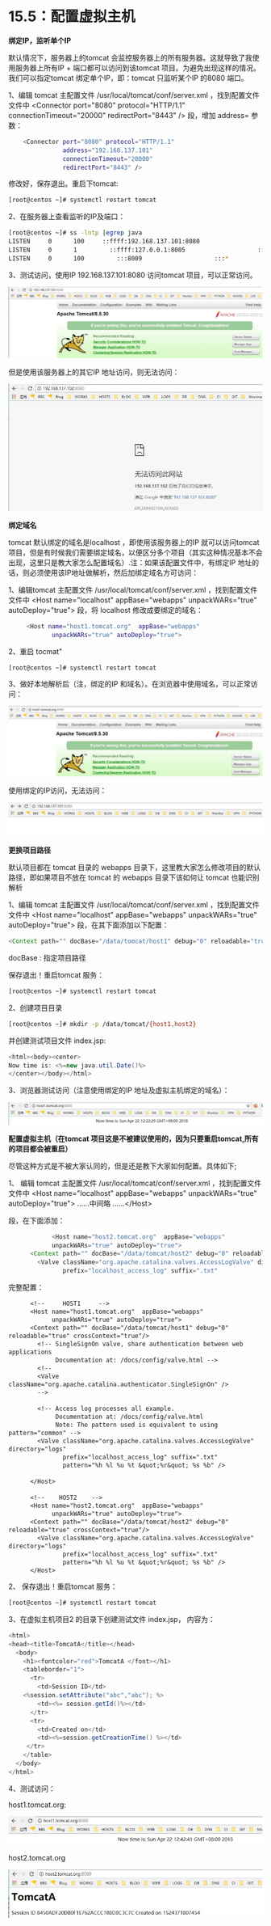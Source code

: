# 15.5：配置虚拟主机

**绑定IP，监听单个IP**

默认情况下，服务器上的tomcat 会监控服务器上的所有服务器。这就导致了我使用服务器上所有IP + 端口都可以访问到该tomcat 项目。为避免出现这样的情况。我们可以指定tomcat 绑定单个IP，即：tomcat 只监听某个IP 的8080 端口。

1、编辑 tomcat 主配置文件 /usr/local/tomcat/conf/server.xml ，找到配置文件文件中 &lt;Connector port="8080" protocol="HTTP/1.1" connectionTimeout="20000"  redirectPort="8443" /&gt;  段，增加 address= 参数：

```bash
    <Connector port="8080" protocol="HTTP/1.1"
               address="192.168.137.101"
               connectionTimeout="20000"
               redirectPort="8443" />
```

修改好，保存退出。重启下tomcat:

```bash
[root@centos ~]# systemctl restart tomcat
```

2、在服务器上查看监听的IP及端口：

```bash
[root@centos ~]# ss -lntp |egrep java
LISTEN     0      100     ::ffff:192.168.137.101:8080                    :::*                   users:(("java",pid=1942,fd=49))
LISTEN     0      1         ::ffff:127.0.0.1:8005                    :::*                   users:(("java",pid=1942,fd=70))
LISTEN     0      100         :::8009                    :::*                   users:(("java",pid=1942,fd=54))
```

3、测试访问，使用IP 192.168.137.101:8080 访问tomcat 项目，可以正常访问。

![](../.gitbook/assets/20180422002.jpg)

但是使用该服务器上的其它IP 地址访问，则无法访问：

![](../.gitbook/assets/20180422001.jpg)



**绑定域名**

tomcat 默认绑定的域名是localhost ，即使用该服务器上的IP 就可以访问tomcat 项目，但是有时候我们需要绑定域名，以便区分多个项目（其实这种情况基本不会出现，这里只是教大家怎么配置域名）.注：如果该配置文件中，有绑定IP 地址的话，则必须使用该IP地址做解析，然后加绑定域名方可访问：

1、编辑tomcat 主配置文件 /usr/local/tomcat/conf/server.xml ，找到配置文件文件中 &lt;Host name="localhost"  appBase="webapps"  unpackWARs="true" autoDeploy="true"&gt; 段，将 localhost 修改成要绑定的域名：

```bash
     <Host name="host1.tomcat.org"  appBase="webapps"
            unpackWARs="true" autoDeploy="true">
```

2、重启 tocmat"

```bash
[root@centos ~]# systemctl restart tomcat
```

3、做好本地解析后（注，绑定的IP 和域名）。在浏览器中使用域名，可以正常访问：

![](../.gitbook/assets/20180422003.jpg)

使用绑定的IP访问，无法访问：

![](../.gitbook/assets/20180422004.jpg)



**更换项目路径**

默认项目都在 tomcat 目录的 webapps 目录下，这里教大家怎么修改项目的默认路径，即如果项目不放在 tomcat 的 webapps 目录下该如何让 tomcat 也能识别解析

1、编辑 tomcat 主配置文件 /usr/local/tomcat/conf/server.xml ，找到配置文件文件中 &lt;Host name="localhost" appBase="webapps" unpackWARs="true" autoDeploy="true"&gt; 段，在其下面添加以下配置：

```java
<Context path="" docBase="/data/tomcat/host1" debug="0" reloadable="true" crossContext="true"/>
```

docBase : 指定项目路径

保存退出！重启tomcat 服务：

```bash
[root@centos ~]# systemctl restart tomcat
```

2、创建项目目录

```bash
[root@centos ~]# mkdir -p /data/tomcat/{host1,host2}
```

并创建测试项目文件 index.jsp:

```java
<html><body><center>
Now time is: <%=new java.util.Date()%>
</center></body></html>
```

3、浏览器测试访问（注意使用绑定的IP 地址及虚拟主机绑定的域名）：

![](../.gitbook/assets/20180422005%20%281%29.jpg)



**配置虚拟主机（在tomcat 项目这是不被建议使用的，因为只要重启tomcat,所有的项目都会被重启）**

尽管这种方式是不被大家认同的，但是还是教下大家如何配置。具体如下;

1、 编辑 tomcat 主配置文件 /usr/local/tomcat/conf/server.xml ，找到配置文件文件中 &lt;Host name="localhost" appBase="webapps" unpackWARs="true" autoDeploy="true"&gt; ......中间略  ......&lt;/Host&gt;

 段，在下面添加：

```java
            <Host name="host2.tomcat.org"  appBase="webapps"
            unpackWARs="true" autoDeploy="true">
      <Context path="" docBase="/data/tomcat/host2" debug="0" reloadable="true" crossContext="true"/>
        <Valve className="org.apache.catalina.valves.AccessLogValve" directory="logs"
               prefix="localhost_access_log" suffix=".txt"
```

完整配置：

```text
      <!--     HOST1     -->
      <Host name="host1.tomcat.org"  appBase="webapps"
            unpackWARs="true" autoDeploy="true">
      <Context path="" docBase="/data/tomcat/host1" debug="0" reloadable="true" crossContext="true"/>
        <!-- SingleSignOn valve, share authentication between web applications
             Documentation at: /docs/config/valve.html -->
        <!--
        <Valve className="org.apache.catalina.authenticator.SingleSignOn" />
        -->

        <!-- Access log processes all example.
             Documentation at: /docs/config/valve.html
             Note: The pattern used is equivalent to using pattern="common" -->
        <Valve className="org.apache.catalina.valves.AccessLogValve" directory="logs"
               prefix="localhost_access_log" suffix=".txt"
               pattern="%h %l %u %t &quot;%r&quot; %s %b" />

      </Host>
    
      <!--    HOST2    -->
      <Host name="host2.tomcat.org"  appBase="webapps"
            unpackWARs="true" autoDeploy="true">
      <Context path="" docBase="/data/tomcat/host2" debug="0" reloadable="true" crossContext="true"/>
        <Valve className="org.apache.catalina.valves.AccessLogValve" directory="logs"
               prefix="localhost_access_log" suffix=".txt"
               pattern="%h %l %u %t &quot;%r&quot; %s %b" />
      </Host>

```

2、 保存退出！重启tomcat 服务：

```bash
[root@centos ~]# systemctl restart tomcat
```

3、在虚拟主机项目2 的目录下创建测试文件 index.jsp， 内容为：

```java
<html>
<head><title>TomcatA</title></head>
  <body>
    <h1><fontcolor="red">TomcatA </font></h1>
    <tableborder="1">
      <tr>
        <td>Session ID</td>
    <%session.setAttribute("abc","abc"); %>
        <td><%= session.getId()%></td>
      </tr>
      <tr>
        <td>Created on</td>
        <td><%=session.getCreationTime() %></td>
     </tr>
    </table>
  </body>
</html>
```

4、测试访问：

host1.tomcat.org:

![](../.gitbook/assets/20180422007.jpg)

host2.tomcat.org

![](../.gitbook/assets/20180422006.jpg)

